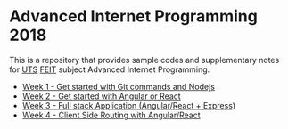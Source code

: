 # Advanced Internet Programming 2018

This is a repository that provides sample codes and supplementary notes for [UTS](https://www.uts.edu.au/) [FEIT](https://www.uts.edu.au/about/faculty-engineering-and-information-technology) subject Advanced Internet Programming.

- [Week 1 - Get started with Git commands and Nodejs](./week01)
- [Week 2 - Get started with Angular or React](./week02)
- [Week 3 - Full stack Application (Angular/React + Express)](./week03)
- [Week 4 - Client Side Routing with Angular/React](./week04)
